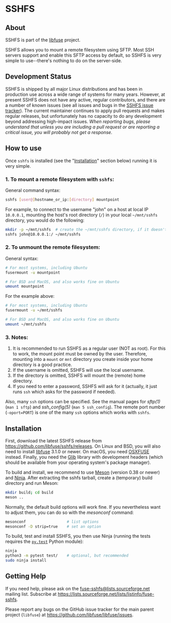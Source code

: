# SSHFS


## About

SSHFS is part of the [libfuse](https://github.com/libfuse) project. 

SSHFS allows you to mount a remote filesystem using SFTP. Most SSH servers support and enable this
SFTP access by default, so SSHFS is very simple to use--there's nothing to do on the server-side.


## Development Status

SSHFS is shipped by all major Linux distributions and has been in production use across a wide range
of systems for many years. However, at present SSHFS does not have any active, regular contributors,
and there are a number of known issues (see all issues and bugs in the [SSHFS issue
tracker](issues)). The current maintainer continues to apply pull requests and makes regular
releases, but unfortunately has no capacity to do any development beyond addressing high-impact
issues. _When reporting bugs, please understand that unless you are including a pull request or are
reporting a critical issue, you will probably not get a response._


## How to use

Once `sshfs` is installed (see the "[Installation](#installation)" section below) running it is very
simple.

### 1. To mount a remote filesystem with `sshfs`:

General command syntax:
```bash
sshfs [user@]hostname_or_ip:[directory] mountpoint
```

For example, to connect to the username "john" on a host at local IP `10.0.0.1`, mounting the host's
root directory (`/`) in your local `~/mnt/sshfs` directory, you would do the following:

```bash
mkdir -p ~/mnt/sshfs  # create the ~/mnt/sshfs directory, if it doesn't already exist 
sshfs john@10.0.0.1:/ ~/mnt/sshfs
```

### 2. To unmount the remote filesystem:

General syntax:
```bash
# For most systems, including Ubuntu
fusermount -u mountpoint

# For BSD and MacOS, and also works fine on Ubuntu
umount mountpoint
```

For the example above:
```bash
# For most systems, including Ubuntu
fusermount -u ~/mnt/sshfs

# For BSD and MacOS, and also works fine on Ubuntu
umount ~/mnt/sshfs
```

### 3. Notes:
1. It is recommended to run SSHFS as a regular user (NOT as root). For this to work, the mount point
   must be owned by the user. Therefore, mounting into a `mount` or `mnt` directory you create 
   inside your home directory is a good practice.  
1. If the username is omitted, SSHFS will use the local username. 
1. If the directory is omitted, SSHFS will mount the (remote) home directory.
1. If you need to enter a password, SSHFS will ask for it (actually, it just runs `ssh` which asks
   for the password if needed).

Also, many `ssh` options can be specified. See the manual pages for _sftp(1)_ (`man 1 sftp`) and
_ssh_config(5)_ (`man 5 ssh_config`). The remote port number (`-oport=PORT`) is one of the many
`ssh` options which works with `sshfs`.


## Installation

First, download the latest SSHFS release from https://github.com/libfuse/sshfs/releases. On Linux
and BSD, you will also need to install [libfuse][libfuse] 3.1.0 or newer. On macOS, you need
[OSXFUSE][OSXFUSE] instead. Finally, you need the [Glib][Glib] library with development headers
(which should be available from your operating system's package manager).

To build and install, we recommend to use [Meson][Meson] (version 0.38 or newer) and [Ninja][Ninja].
 After extracting the sshfs tarball, create a (temporary) build directory and run Meson:

```bash
mkdir build; cd build
meson ..
```

Normally, the default build options will work fine. If you nevertheless want to adjust them, you can
do so with the *mesonconf* command:

```bash
mesonconf                  # list options 
mesonconf -D strip=true    # set an option
```

To build, test and install SSHFS, you then use Ninja (running the tests requires the
[`py.test`][py.test] Python module):

```bash
ninja
python3 -m pytest test/    # optional, but recommended
sudo ninja install
```


## Getting Help

If you need help, please ask on the <fuse-sshfs@lists.sourceforge.net> mailing list. Subscribe at
https://lists.sourceforge.net/lists/listinfo/fuse-sshfs.

Please report any bugs on the GitHub issue tracker for the main parent project (`libfuse`) at
https://github.com/libfuse/libfuse/issues.


  [libfuse]: http://github.com/libfuse/libfuse
  [OSXFUSE]: https://osxfuse.github.io/
  [Glib]: https://developer.gnome.org/glib/stable/
  [Meson]: http://mesonbuild.com/
  [Ninja]: https://ninja-build.org/
  [py.test]: http://www.pytest.org/
